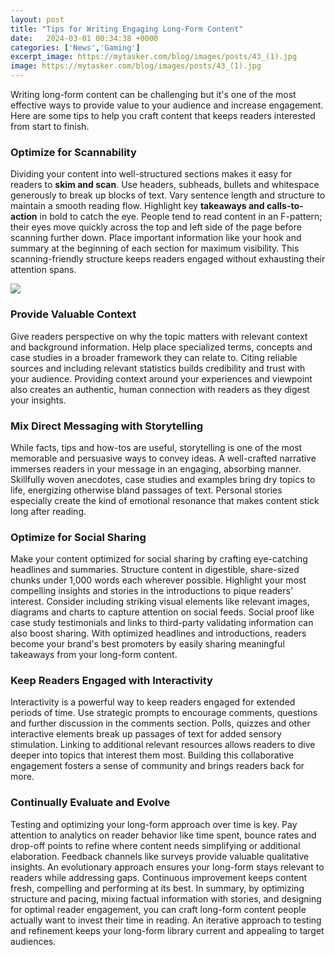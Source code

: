 ```yaml
---
layout: post
title: "Tips for Writing Engaging Long-Form Content"
date:   2024-03-01 00:34:38 +0000
categories: ['News','Gaming']
excerpt_image: https://mytasker.com/blog/images/posts/43_(1).jpg
image: https://mytasker.com/blog/images/posts/43_(1).jpg
---
```


Writing long-form content can be challenging but it's one of the most effective ways to provide value to your audience and increase engagement. Here are some tips to help you craft content that keeps readers interested from start to finish.
### Optimize for Scannability
Dividing your content into well-structured sections makes it easy for readers to **skim and scan**. Use headers, subheads, bullets and whitespace generously to break up blocks of text. Vary sentence length and structure to maintain a smooth reading flow. Highlight key **takeaways and calls-to-action** in bold to catch the eye.
People tend to read content in an F-pattern; their eyes move quickly across the top and left side of the page before scanning further down. Place important information like your hook and summary at the beginning of each section for maximum visibility. This scanning-friendly structure keeps readers engaged without exhausting their attention spans.

![](https://mytasker.com/blog/images/posts/43_(1).jpg)
### Provide Valuable Context 
Give readers perspective on why the topic matters with relevant context and background information. Help place specialized terms, concepts and case studies in a broader framework they can relate to. Citing reliable sources and including relevant statistics builds credibility and trust with your audience. Providing context around your experiences and viewpoint also creates an authentic, human connection with readers as they digest your insights.
### Mix Direct Messaging with Storytelling 
While facts, tips and how-tos are useful, storytelling is one of the most memorable and persuasive ways to convey ideas. A well-crafted narrative immerses readers in your message in an engaging, absorbing manner. Skillfully woven anecdotes, case studies and examples bring dry topics to life, energizing otherwise bland passages of text. Personal stories especially create the kind of emotional resonance that makes content stick long after reading.
### Optimize for Social Sharing
Make your content optimized for social sharing by crafting eye-catching headlines and summaries. Structure content in digestible, share-sized chunks under 1,000 words each wherever possible. Highlight your most compelling insights and stories in the introductions to pique readers' interest. Consider including striking visual elements like relevant images, diagrams and charts to capture attention on social feeds. Social proof like case study testimonials and links to third-party validating information can also boost sharing. With optimized headlines and introductions, readers become your brand's best promoters by easily sharing meaningful takeaways from your long-form content.
### Keep Readers Engaged with Interactivity  
Interactivity is a powerful way to keep readers engaged for extended periods of time. Use strategic prompts to encourage comments, questions and further discussion in the comments section. Polls, quizzes and other interactive elements break up passages of text for added sensory stimulation. Linking to additional relevant resources allows readers to dive deeper into topics that interest them most. Building this collaborative engagement fosters a sense of community and brings readers back for more.
### Continually Evaluate and Evolve
Testing and optimizing your long-form approach over time is key. Pay attention to analytics on reader behavior like time spent, bounce rates and drop-off points to refine where content needs simplifying or additional elaboration. Feedback channels like surveys provide valuable qualitative insights. An evolutionary approach ensures your long-form stays relevant to readers while addressing gaps. Continuous improvement keeps content fresh, compelling and performing at its best.
In summary, by optimizing structure and pacing, mixing factual information with stories, and designing for optimal reader engagement, you can craft long-form content people actually want to invest their time in reading. An iterative approach to testing and refinement keeps your long-form library current and appealing to target audiences.